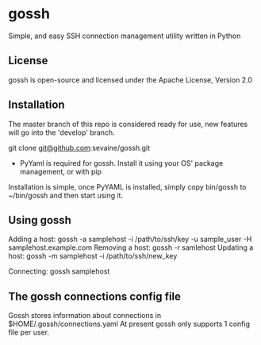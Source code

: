 gossh
=====

Simple, and easy SSH connection management utility written in Python

License
-------

gossh is open-source and licensed under the Apache License, Version 2.0

Installation
------------

The master branch of this repo is considered ready for use, new features will go into the 'develop' branch.

git clone git@github.com:sevaine/gossh.git

- PyYaml is required for gossh.  Install it using your OS' package management, or with pip

Installation is simple, once PyYAML is installed, simply copy bin/gossh to ~/bin/gossh and then start using it.

Using gossh
-----------

Adding a host:    gossh -a samplehost -i /path/to/ssh/key -u sample_user -H samplehost.example.com
Removing a host:  gossh -r samlehost
Updating a host:  gossh -m samplehost -i /path/to/ssh/new_key

Connecting:       gossh samplehost

The gossh connections config file
---------------------------------

Gossh stores information about connections in $HOME/.gossh/connections.yaml
At present gossh only supports 1 config file per user.  

